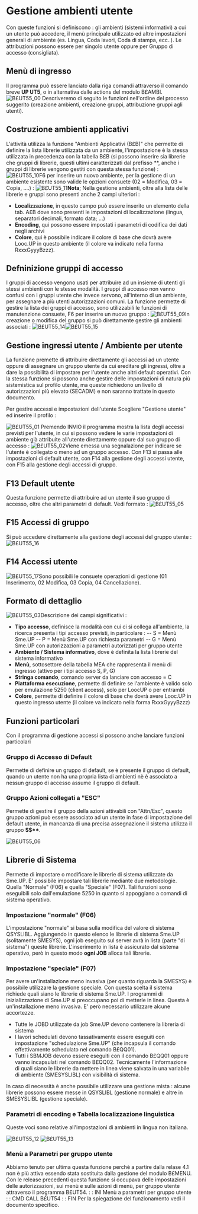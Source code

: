 # Gestione ambienti utente
Con queste funzioni si definiscono :  gli ambienti (sistemi informativi) a cui un utente può accedere, il menù principale utilizzato ed altre impostazioni generali di ambiente (es. Lingua, Coda lavori, Coda di stampa, ecc..). Le attribuzioni possono essere per singolo utente oppure per Gruppo di accesso (consigliata).

## Menù di ingresso
Il programma può essere lanciato dalla riga comandi attraverso il comando breve **UP UT5**, o in alternativa dalle actions del modulo B£AMBI.
![B£UT55_00](http://localhost:3000/immagini/MBDOC_OGG-P_B£UT55/BXUT55_00.png)
Descriveremo di seguito le funzioni nell'ordine del processo suggerito (creazione ambienti, creazione gruppi, attribuzione gruppi agli utenti).

## Costruzione ambienti applicativi
L'attività utilizza la funzione "Ambienti Applicativi (B£B)" che permette di definire la lista librerie utilizzata da un ambiente, l'impostazione è la stessa utilizzata in precedenza con la tabella B£B (si possono inserire sia librerie che gruppi di librerie, questi ultimi caratterizzati dal prefisso \*\*, anche i gruppi di librerie vengono gestiti con questa stessa funzione) : 
![B£UT55_10](http://localhost:3000/immagini/MBDOC_OGG-P_B£UT55/BXUT55_10.png)F6 per inserire un nuovo ambiente, per la gestione di un ambiente esistente sono valide le opzioni consuete (02 = Modifica, 03 = Copia, ....) : 
![B£UT55_11](http://localhost:3000/immagini/MBDOC_OGG-P_B£UT55/BXUT55_11.png)**Nota**; Nella gestione ambienti, oltre alla lista delle librerie e gruppi sono presenti anche 2 campi ulteriori : 
-  __Localizzazione__, in questo campo può essere inserito un elemento della tab. A£B dove sono presenti le impostazioni di localizzazione (lingua, separatori decimali, formato data; ...)
-  __Encoding__, qui possono essere impostati i parametri di codifica dei dati negli archivi
-  __Colore__, qui è possibile indicare il colore di base che dovrà avere Looc.UP in questo ambiente (il colore va indicato nella forma RxxxGyyyBzzz).

## Defninizione gruppi di accesso
I gruppi di accesso vengono usati per attribuire ad un insieme di utenti gli stessi ambienti con le stesse modalità. I gruppi di accesso non vanno confusi con i gruppi utente che invece servono, all'interno di un ambiente, per assegnare a più utenti autorizzazioni comuni.
La funzione permette di gestire la lista dei gruppi di accesso, sono utilizzabili le funzioni di manutenzione consuete, F6 per inserire un nuovo gruppo : 
![B£UT55_09](http://localhost:3000/immagini/MBDOC_OGG-P_B£UT55/BXUT55_09.png)In creazione o modifica del gruppo si può direttamente gestire gli ambienti associati : 
![B£UT55_14](http://localhost:3000/immagini/MBDOC_OGG-P_B£UT55/BXUT55_14.png)![B£UT55_15](http://localhost:3000/immagini/MBDOC_OGG-P_B£UT55/BXUT55_15.png)
## Gestione ingressi utente / Ambiente per utente
La funzione premette di attribuire direttamente gli accessi ad un utente oppure di assegnare un gruppo utente da cui ereditare gli ingressi, oltre a dare la possibilità di impostare per l'utente anche altri default operativi. Con la stessa funzione si possono anche gestire delle impostazioni di natura più sistemistica sul profilo utente, ma queste richiedono un livello di autorizzazioni più elevato (SECADM) e non saranno trattate in questo documento.

Per gestire accessi e impostazioni dell'utente Scegliere "Gestione utente" ed inserire il profilo : 

![B£UT55_01](http://localhost:3000/immagini/MBDOC_OGG-P_B£UT55/BXUT55_01.png)
Premendo INVIO il programma mostra la lista degli accessi previsti per l'utente, in cui si possono vedere le varie impostazioni di ambiente già attribuite all'utente direttamente oppure dal suo gruppo di accesso : 
![B£UT55_02](http://localhost:3000/immagini/MBDOC_OGG-P_B£UT55/BXUT55_02.png)Viene emessa una segnalazione per indicare se l'utente è collegato o meno ad un gruppo accesso.
Con F13 si passa alle impostazioni di default utente, con F14 alla gestione degli accessi utente, con F15 alla gestione degli accessi di gruppo.

## F13 Default utente
Questa funzione permette di attribuire ad un utente il suo gruppo di accesso, oltre che altri parametri di default.
Vedi formato : 
![B£UT55_05](http://localhost:3000/immagini/MBDOC_OGG-P_B£UT55/BXUT55_05.png)
## F15 Accessi di gruppo
Si può accedere direttamente alla gestione degli accessi del gruppo utente : 
![B£UT55_16](http://localhost:3000/immagini/MBDOC_OGG-P_B£UT55/BXUT55_16.png)
## F14 Accessi utente
![B£UT55_17](http://localhost:3000/immagini/MBDOC_OGG-P_B£UT55/BXUT55_17.png)Sono possibili le consuete operazioni di gestione (01 Inserimento, 02 Modifica, 03 Copia, 04 Cancellazione).

## Formato di dettaglio
![B£UT55_03](http://localhost:3000/immagini/MBDOC_OGG-P_B£UT55/BXUT55_03.png)Descrizione dei campi significativi : 

- **Tipo accesso**,  definisce la modalità con cui ci si collega all'ambiente, la ricerca presenta i tipi accesso previsti, in particolare : 
-- S = Menù Sme.UP
-- P = Menù Sme.UP con richiesta parametri
-- G = Menù Sme.UP con autorizzazioni a parametri autorizzati per gruppo utente
- **Ambiente / Sistema informativo**, dove è definita la lista librerie del sistema informativo
- **Menù**, sottosettore della tabella MEA che rappresenta il menù di ingresso (attivo per i tipi accesso S, P, G)
- **Stringa comando**,  comando server da lanciare con accesso = C
- **Piattaforma esecuzione**,  permette di definire se l'ambiente è valido solo per emulazione 5250 (client access), solo per LoocUP o per entrambi
- **Colore**,  permette di definire il colore di base che dovrà avere Looc.UP in questo ingresso utente (il colore va indicato nella forma RxxxGyyyBzzz)


## Funzioni particolari
Con il programma di gestione accessi si possono anche lanciare funzioni particolari

### Gruppo di Accesso di Default
Permette di definire un gruppo di default, se è presente il gruppo di default, quando un utente non ha una propria lista di ambienti nè è associato a nessun gruppo di accesso assume il gruppo di default.

### Gruppo Azioni collegati a "ESC"
Permette di gestire il gruppo della azioni attivabili con "Attn/Esc", questo gruppo azioni può essere associato ad un utente in fase di impostazione del default utente, in mancanza di una precisa assegnazione il sistema utilizza il gruppo **$$\*\***.

![B£UT55_06](http://localhost:3000/immagini/MBDOC_OGG-P_B£UT55/BXUT55_06.png)
## Librerie di Sistema
Permette di impostare o modificare le librerie di sistema utilizzate da Sme.UP.
E' possibile impostare tali librerie mediante due metodologie. Quella "Normale" (F06) e quella "Speciale" (F07).
Tali funzioni sono eseguibili solo dall'emulazione 5250 in quanto si appoggiano a comandi di sistema operativo.

### Impostazione "normale" (F06)
L'impostazione "normale" si basa sulla modifica del valore di sistema QSYSLIBL.
Aggiungendo in questo elenco le librerie di sistema Sme.UP (solitamente SMESYS), ogni job eseguito sul server avrà in lista (parte "di sistema") queste librerie.
L'inserimento in lista è assicurato dal sistema operativo, però in questo modo **ogni JOB** alloca tali librerie.

### Impostazione "speciale" (F07)
Per avere un'installazione meno invasiva (per quanto riguarda la SMESYS) è possibile utilizzare la gestione speciale.
Con questa scelta il sistema richiede quali siano le librerie di sistema Sme.UP. I programmi di inizializzazione di Sme.UP si preoccupano poi di metterle in linea.
Questa è un'installazione meno invasiva. E' però necessario utilizzare alcune accortezze.
-  Tutte le JOBD utilizzate da job Sme.UP devono contenere la libreria di sistema
-  I lavori schedulati devono tassativamente essere eseguiti con impostazione "schedulazione Sme.UP" (che incapsula il comando effettivamente schedulato nel comando B£QQ01).
-  Tutti i SBMJOB devono essere eseguiti con il comando B£QQ01 oppure vanno incapsulati nel comando B£QQ02.
Tecnicamente l'informazione di quali siano le librerie da mettere in linea viene salvata in una variabile di ambiente (SMESYSLIBL) con visibilità di sistema.

In caso di necessità è anche possibile utilizzare una gestione mista :  alcune librerie possono essere messe in QSYSLIBL (gestione normale) e altre in SMESYSLIBL (gestione speciale).

### Parametri di encoding e Tabella localizzazione linguistica
Queste voci sono relative all'impostazioni di ambienti in lingua non italiana.

![B£UT55_12](http://localhost:3000/immagini/MBDOC_OGG-P_B£UT55/BXUT55_12.png)
![B£UT55_13](http://localhost:3000/immagini/MBDOC_OGG-P_B£UT55/BXUT55_13.png)
### Menù a Parametri per gruppo utente
Abbiamo tenuto per ultima questa funzione perchè a partire dalla relase 4.1 non è più attiva essendo stata sostituita dalla gestione del modulo B£MENU.
Con le release precedenti questa funzione si occupava delle impostazioni delle autorizzazioni, sui menù e sulle azioni di menù, per gruppo utente attraverso il programma B£UT54.
 :  : INI Menù a parametri per gruppo utente
 :  : CMD CALL B£UT54
 :  : FIN
Per la spiegazione del funzionamento vedi il documento specifico.
